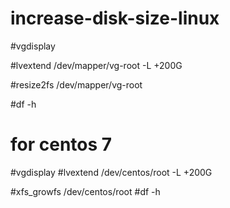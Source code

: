 # increase-disk-size-linux

#vgdisplay

#lvextend /dev/mapper/vg-root -L +200G

#resize2fs /dev/mapper/vg-root

#df -h




# for centos 7 

#vgdisplay
#lvextend /dev/centos/root -L +200G

#xfs_growfs /dev/centos/root
#df -h
